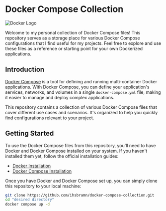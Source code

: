 # Docker Compose Collection

![Docker Logo](docker-logo.png)

Welcome to my personal collection of Docker Compose files! This repository serves as a storage place for various Docker Compose configurations that I find useful for my projects. Feel free to explore and use these files as a reference or starting point for your own Dockerized applications.


## Introduction

[Docker Compose](https://docs.docker.com/compose/) is a tool for defining and running multi-container Docker applications. With Docker Compose, you can define your application's services, networks, and volumes in a single `docker-compose.yml` file, making it easier to manage and deploy complex applications.

This repository contains a collection of various Docker Compose files that cover different use cases and scenarios. It's organized to help you quickly find configurations relevant to your project.

## Getting Started

To use the Docker Compose files from this repository, you'll need to have Docker and Docker Compose installed on your system. If you haven't installed them yet, follow the official installation guides:

- [Docker Installation](https://docs.docker.com/get-docker/)
- [Docker Compose Installation](https://docs.docker.com/compose/install/)

Once you have Docker and Docker Compose set up, you can simply clone this repository to your local machine:

```bash
git clone https://github.com/ihsbramn/docker-compose-collection.git
cd "desired directory"
docker compose up -d
